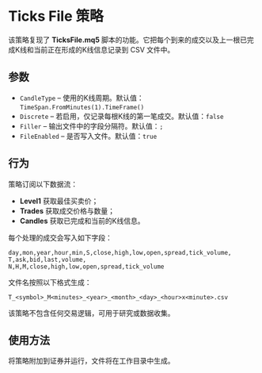 # Ticks File 策略

该策略复现了 **TicksFile.mq5** 脚本的功能。它把每个到来的成交以及上一根已完成K线和当前正在形成的K线信息记录到 CSV 文件中。

## 参数
- `CandleType` – 使用的K线周期。默认值：`TimeSpan.FromMinutes(1).TimeFrame()`
- `Discrete` – 若启用，仅记录每根K线的第一笔成交。默认值：`false`
- `Filler` – 输出文件中的字段分隔符。默认值：`;`
- `FileEnabled` – 是否写入文件。默认值：`true`

## 行为
策略订阅以下数据流：
- **Level1** 获取最佳买卖价；
- **Trades** 获取成交价格与数量；
- **Candles** 获取已完成和当前的K线信息。

每个处理的成交会写入如下字段：
```
day,mon,year,hour,min,S,close,high,low,open,spread,tick_volume,
T,ask,bid,last,volume,
N,H,M,close,high,low,open,spread,tick_volume
```
文件名按照以下格式生成：
```
T_<symbol>_M<minutes>_<year>_<month>_<day>_<hour>x<minute>.csv
```
该策略不包含任何交易逻辑，可用于研究或数据收集。

## 使用方法
将策略附加到证券并运行，文件将在工作目录中生成。
